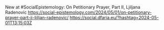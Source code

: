 New at #SocialEpistemology: On Petitionary Prayer, Part II, Ljiljana Radenovic https://social-epistemology.com/2024/05/01/on-petitionary-prayer-part-ii-ljiljan-radenovic/ https://social.dfaria.eu/?hashtag=2024-05-01T13:15:03Z